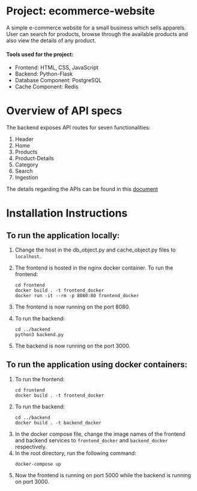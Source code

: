 # Project: ecommerce-website
A simple e-commerce website for a small business which sells apparels. User can search for products, browse through the available products and also view the details of any product. 

#### Tools used for the project:
  - Frontend: HTML, CSS, JavaScript
  - Backend: Python-Flask
  - Database Component: PostgreSQL
  - Cache Component: Redis

# Overview of API specs
The backend exposes API routes for seven functionalities:
  1. Header
  2. Home
  3. Products
  4. Product-Details
  5. Category
  6. Search
  7. Ingestion

The details regarding the APIs can be found in this [document](https://docs.google.com/document/d/1oUA8EzTVEeVuQZPuW5lUjyoHHjosA5ALpCVDKJ1Allk/edit?usp=sharing)

# Installation Instructions
## To run the application locally:
  1. Change the host in the db_object.py and cache_object.py files to ```localhost```.
  2. The frontend is hosted in the nginx docker container. To run the frontend:
  
     ```
     cd frontend
     docker build . -t frontend_docker
     docker run -it --rm -p 8080:80 frontend_docker
     ```
  3. The frontend is now running on the port 8080.
  4. To run the backend:
     
     ```
     cd ../backend
     python3 backend.py
     ```
  5. The backend is now running on the port 3000.

## To run the application using docker containers:
  1. To run the frontend:
     ```
     cd frontend
     docker build . -t frontend_docker
     ```
  2. To run the backend:
     ```
     cd ../backend
     docker build . -t backend_docker
     ```
  3. In the docker compose file, change the image names of the frontend and backend services to ```frontend_docker``` and ```backend_docker``` respectively.
  4. In the root directory, run the following command:
     ```
     docker-compose up
     ```
  5. Now the frontend is running on port 5000 while the backend is running on port 3000.
